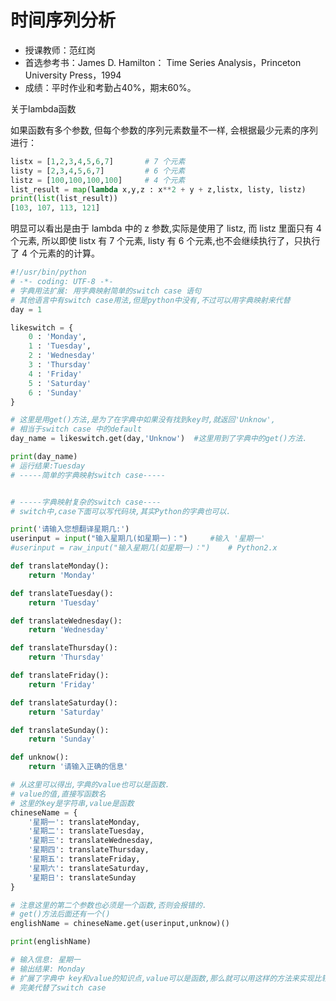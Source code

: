 # 时间序列分析

* 授课教师：范红岗
* 首选参考书：James D. Hamilton： Time Series Analysis，Princeton University Press，1994
* 成绩：平时作业和考勤占40%，期末60%。



关于lambda函数

如果函数有多个参数, 但每个参数的序列元素数量不一样, 会根据最少元素的序列进行：
```python
listx = [1,2,3,4,5,6,7]       # 7 个元素
listy = [2,3,4,5,6,7]         # 6 个元素 
listz = [100,100,100,100]     # 4 个元素
list_result = map(lambda x,y,z : x**2 + y + z,listx, listy, listz)
print(list(list_result))
[103, 107, 113, 121]
```
明显可以看出是由于 lambda 中的 z 参数,实际是使用了 listz, 而 listz 里面只有 4 个元素, 所以即使 listx 有 7 个元素, listy 有 6 个元素,也不会继续执行了，只执行了 4 个元素的的计算。

```python
#!/usr/bin/python
# -*- coding: UTF-8 -*-
# 字典用法扩展: 用字典映射简单的switch case 语句
# 其他语言中有switch case用法,但是python中没有,不过可以用字典映射来代替
day = 1

likeswitch = {
    0 : 'Monday',
    1 : 'Tuesday',
    2 : 'Wednesday'
    3 : 'Thursday'
    4 : 'Friday'
    5 : 'Saturday'
    6 : 'Sunday'
}

# 这里是用get()方法,是为了在字典中如果没有找到key时,就返回'Unknow',
# 相当于switch case 中的default
day_name = likeswitch.get(day,'Unknow')  #这里用到了字典中的get()方法.

print(day_name)
# 运行结果:Tuesday
# -----简单的字典映射switch case-----


# -----字典映射复杂的switch case----
# switch中,case下面可以写代码块,其实Python的字典也可以.

print('请输入您想翻译星期几:')
userinput = input("输入星期几(如星期一)：")     #输入 '星期一'
#userinput = raw_input("输入星期几(如星期一)：")    # Python2.x

def translateMonday():
    return 'Monday'

def translateTuesday():
    return 'Tuesday'

def translateWednesday():
    return 'Wednesday'

def translateThursday():
    return 'Thursday'

def translateFriday():
    return 'Friday'

def translateSaturday():
    return 'Saturday'

def translateSunday():
    return 'Sunday'

def unknow():
    return '请输入正确的信息'

# 从这里可以得出,字典的value也可以是函数.
# value的值,直接写函数名
# 这里的key是字符串,value是函数
chineseName = {
    '星期一': translateMonday,
    '星期二': translateTuesday,
    '星期三': translateWednesday,
    '星期四': translateThursday,
    '星期五': translateFriday,
    '星期六': translateSaturday,
    '星期日': translateSunday
}

# 注意这里的第二个参数也必须是一个函数,否则会报错的.
# get()方法后面还有一个()
englishName = chineseName.get(userinput,unknow)()

print(englishName)

# 输入信息: 星期一
# 输出结果: Monday
# 扩展了字典中 key和value的知识点,value可以是函数,那么就可以用这样的方法来实现比较复杂的业务逻辑了.
# 完美代替了switch case
```